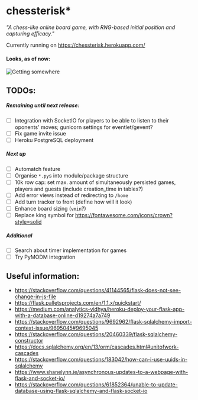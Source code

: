 # chessterisk*
*"A chess-like online board game, with RNG-based initial position and capturing efficacy."*

Currently running on https://chessterisk.herokuapp.com/

#### Looks, as of now:

![Getting somewhere](https://media.giphy.com/media/kucRgSSmSObdhqeh0N/giphy.gif)

## TODOs:

##### Remaining until next release:
- [ ] Integration with SocketIO for players to be able to listen to their oponents' moves; gunicorn settings for eventlet/gevent?
- [ ] Fix game invite issue
- [ ] Heroku PostgreSQL deployment

##### Next up
- [ ] Automatch feature
- [ ] Organise `*.py`s into module/package structure
- [ ] 10k row cap: set max. amount of simultaneously persisted games, players and guests (include creation_time in tables?)
- [ ] Add error views instead of redirecting to `/home`
- [ ] Add turn tracker to front (define how will it look)
- [ ] Enhance board sizing (`vmin`?)
- [ ] Replace king symbol for https://fontawesome.com/icons/crown?style=solid

##### Additional
- [ ] Search about timer implementation for games
- [ ] Try PyMODM integration

## Useful information:
* https://stackoverflow.com/questions/41144565/flask-does-not-see-change-in-js-file
* https://flask.palletsprojects.com/en/1.1.x/quickstart/
* https://medium.com/analytics-vidhya/heroku-deploy-your-flask-app-with-a-database-online-d19274a7a749
* https://stackoverflow.com/questions/9692962/flask-sqlalchemy-import-context-issue/9695045#9695045
* https://stackoverflow.com/questions/20460339/flask-sqlalchemy-constructor
* https://docs.sqlalchemy.org/en/13/orm/cascades.html#unitofwork-cascades
* https://stackoverflow.com/questions/183042/how-can-i-use-uuids-in-sqlalchemy
* https://www.shanelynn.ie/asynchronous-updates-to-a-webpage-with-flask-and-socket-io/
* https://stackoverflow.com/questions/61852364/unable-to-update-database-using-flask-sqlalchemy-and-flask-socket-io
